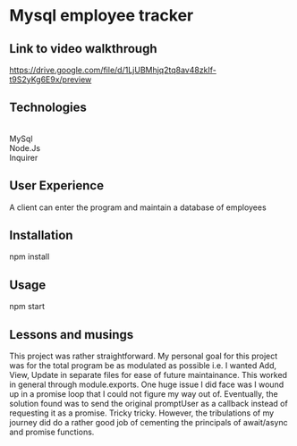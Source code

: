 # Mysql employee tracker


## Link to video walkthrough
https://drive.google.com/file/d/1LjUBMhjq2tq8av48zkIf-t9S2yKg6E9x/preview

## Technologies
<br/>MySql
<br/>Node.Js
<br/>Inquirer

## User Experience
A client can enter the program and maintain a database of employees

## Installation
npm install

## Usage
npm start

## Lessons and musings
This project was rather straightforward. My personal goal for this project was for the total program be as modulated as possible i.e. I wanted Add, View, Update in separate files for ease of future maintainance. This worked in general through module.exports. One huge issue I did face was I wound up in a promise loop that I could not figure my way out of. Eventually, the solution found was to send the original promptUser as a callback instead of requesting it as a promise. Tricky tricky. However, the tribulations of my journey did do a rather good job of cementing the principals of await/async and promise functions. 


